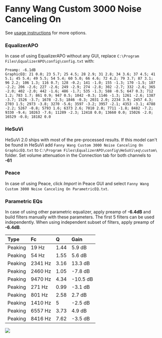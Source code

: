 # Fanny Wang Custom 3000 Noise Canceling On
See [usage instructions](https://github.com/jaakkopasanen/AutoEq#usage) for more options.

### EqualizerAPO
In case of using EqualizerAPO without any GUI, replace `C:\Program Files\EqualizerAPO\config\config.txt`
with:
```
Preamp: -6.1dB
GraphicEQ: 21 0.0; 23 5.7; 25 4.5; 28 2.9; 31 2.8; 34 3.6; 37 4.5; 41 5.1; 45 5.4; 49 5.5; 54 5.4; 60 5.0; 66 4.6; 72 4.2; 79 3.7; 87 3.1; 96 2.2; 106 1.3; 116 0.7; 128 -0.2; 141 -1.0; 155 -1.3; 170 -1.5; 187 -2.2; 206 -2.6; 227 -2.6; 249 -2.9; 274 -2.8; 302 -2.7; 332 -2.6; 365 -2.0; 402 -2.0; 442 -1.6; 486 -1.7; 535 -1.3; 588 -0.5; 647 0.3; 712 1.2; 783 1.7; 861 0.9; 947 0.5; 1042 -0.3; 1146 -1.3; 1261 -2.6; 1387 -3.7; 1526 -3.7; 1678 -2.5; 1846 -0.3; 2031 2.0; 2234 3.9; 2457 4.3; 2703 1.5; 2973 -3.8; 3270 -5.6; 3597 -3.2; 3957 -2.1; 4353 -3.1; 4788 -2.2; 5267 -0.8; 5793 1.6; 6373 2.6; 7010 2.0; 7711 -1.8; 8482 -7.2; 9330 -9.4; 10263 -7.6; 11289 -2.3; 12418 0.0; 13660 0.0; 15026 -2.0; 16529 -0.8; 18182 0.0
```

### HeSuVi
HeSuVi 2.0 ships with most of the pre-processed results. If this model can't be found in HeSuVi add
`Fanny Wang Custom 3000 Noise Canceling On GraphicEQ.txt` to `C:\Program Files\EqualizerAPO\config\HeSuVi\eq\custom\` folder.
Set volume attenuation in the Connection tab for both channels to **-61**

### Peace
In case of using Peace, click *Import* in Peace GUI and select `Fanny Wang Custom 3000 Noise Canceling On ParametricEQ.txt`.

### Parametric EQs
In case of using other parametric equalizer, apply preamp of **-6.4dB** and build filters manually
with these parameters. The first 5 filters can be used independently.
When using independent subset of filters, apply preamp of **-6.4dB**.

| Type    | Fc      |    Q | Gain     |
|:--------|:--------|:-----|:---------|
| Peaking | 19 Hz   | 1.44 | 5.9 dB   |
| Peaking | 54 Hz   | 1.55 | 5.6 dB   |
| Peaking | 2341 Hz | 3.16 | 13.3 dB  |
| Peaking | 2460 Hz | 1.05 | -7.8 dB  |
| Peaking | 9470 Hz | 4.34 | -10.5 dB |
| Peaking | 271 Hz  | 0.99 | -3.1 dB  |
| Peaking | 801 Hz  | 2.58 | 2.7 dB   |
| Peaking | 1410 Hz | 5    | -2.5 dB  |
| Peaking | 6557 Hz | 3.73 | 4.9 dB   |
| Peaking | 8416 Hz | 7.62 | -3.5 dB  |

![](https://raw.githubusercontent.com/jaakkopasanen/AutoEq/master/results/innerfidelity/sbaf-serious/Fanny%20Wang%20Custom%203000%20Noise%20Canceling%20On/Fanny%20Wang%20Custom%203000%20Noise%20Canceling%20On.png)